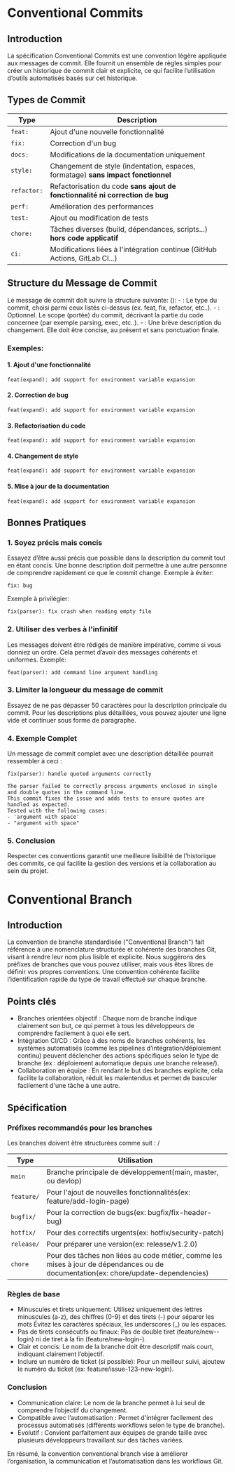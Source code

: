 # Conventional Commits

## Introduction

La spécification Conventional Commits est une convention légère appliquée aux messages de commit.
Elle fournit un ensemble de règles simples pour créer un historique de commit clair et explicite, ce qui facilite l’utilisation d’outils automatisés basés sur cet historique.

## Types de Commit

| **Type**    | **Description**                                                                 |
|-------------|---------------------------------------------------------------------------------|
| `feat:`     | Ajout d'une nouvelle fonctionnalité                                             |
| `fix:`      | Correction d'un bug                                                             |
| `docs:`     | Modifications de la documentation uniquement                                    |
| `style:`    | Changement de style (indentation, espaces, formatage) **sans impact fonctionnel**|
| `refactor:` | Refactorisation du code **sans ajout de fonctionnalité ni correction de bug**   |
| `perf:`     | Amélioration des performances                                                   |
| `test:`     | Ajout ou modification de tests                                                  |
| `chore:`    | Tâches diverses (build, dépendances, scripts...) **hors code applicatif**       |
| `ci:`       | Modifications liées à l'intégration continue (GitHub Actions, GitLab CI...)     |


## Structure du Message de Commit

Le message de commit doit suivre la structure suivante:
       <type>(<scope>): <description>
	- <type>: Le type du commit, choisi parmi ceux listés ci-dessus (ex. feat, fix, refactor, etc..).
	- <scope>: Optionnel. Le scope (portée) du commit, décrivant la partie du code concernee (par exemple parsing, exec, etc..).
	- <description>: Une brève description du changement. Elle doit être concise, au présent et sans ponctuation finale.

### Exemples:

#### 1. Ajout d'une fonctionnalité

	feat(expand): add support for environment variable expansion

#### 2. Correction de bug

	feat(expand): add support for environment variable expansion

#### 3. Refactorisation du code

	feat(expand): add support for environment variable expansion

#### 4. Changement de style

	feat(expand): add support for environment variable expansion

#### 5. Mise à jour de la documentation

	feat(expand): add support for environment variable expansion

## Bonnes Pratiques
### 1. Soyez précis mais concis

Essayez d’être aussi précis que possible dans la description du commit tout en étant concis. Une bonne description doit permettre à une autre personne de comprendre rapidement ce que le commit change.
Exemple à éviter:

	fix: bug

Exemple à privilégier:

	fix(parser): fix crash when reading empty file

### 2. Utiliser des verbes à l'infinitif

Les messages doivent être rédigés de manière impérative, comme si vous donniez un ordre. Cela permet d’avoir des messages cohérents et uniformes.
Exemple:

	feat(parser): add command line argument handling

### 3. Limiter la longueur du message de commit

Essayez de ne pas dépasser 50 caractères pour la description principale du commit. Pour les descriptions plus détaillées, vous pouvez ajouter une ligne vide et continuer sous forme de paragraphe.

### 4. Exemple Complet

Un message de commit complet avec une description détaillée pourrait ressembler à ceci :

	fix(parser): handle quoted arguments correctly

	The parser failed to correctly process arguments enclosed in single and double quotes in the command line.
	This commit fixes the issue and adds tests to ensure quotes are handled as expected.
	Tested with the following cases:
	- 'argument with space'
	- "argument with space"

### 5. Conclusion

Respecter ces conventions garantit une meilleure lisibilité de l'historique des commits, ce qui facilite la gestion des versions et la collaboration au sein du projet.

# Conventional Branch

## Introduction

La convention de branche standardisée ("Conventional Branch") fait référence à une nomenclature structurée et cohérente des branches Git, visant à rendre leur nom plus lisible et explicite. Nous suggérons des préfixes de branches que vous pouvez utiliser, mais vous êtes libres de définir vos propres conventions.
Une convention cohérente facilite l’identification rapide du type de travail effectué sur chaque branche.


## Points clés

- Branches orientées objectif : Chaque nom de branche indique clairement son but, ce qui permet à tous les développeurs de comprendre facilement à quoi elle sert.
- Intégration CI/CD : Grâce à des noms de branches cohérents, les systèmes automatisés (comme les pipelines d’intégration/déploiement continu) peuvent déclencher des actions spécifiques selon le type de branche (ex : déploiement automatique depuis une branche release/).
- Collaboration en équipe : En rendant le but des branches explicite, cela facilite la collaboration, réduit les malentendus et permet de basculer facilement d'une tâche à une autre.

## Spécification

### Préfixes recommandés pour les branches

Les branches doivent être structurées comme suit :
	<type>/<description>


| **Type**    | **Utilisation**                                                                 |
|-------------|---------------------------------------------------------------------------------|
| `main`      | Branche principale de développement(main, master, ou devlop)                    |
| `feature/`  | Pour l'ajout de nouvelles fonctionnalités(ex: feature/add-login-page)           |
| `bugfix/`   | Pour la correction de bugs(ex: bugfix/fix-header-bug)                           |
| `hotfix/`   | Pour des correctifs urgents(ex: hotfix/security-patch)                          |
| `release/`  | Pour préparer une version(ex: release/v1.2.0)                                   |
| `chore`     | Pour des tâches non liées au code métier, comme les mises à jour de dépendances ou de documentation(ex: chore/update-dependencies)|


### Règles de base

- Minuscules et tirets uniquement: Utilisez uniquement des lettres minuscules (a-z), des chiffres (0-9) et des tirets (-) pour séparer les mots
Évitez les caractères spéciaux, les underscores (_) ou les espaces.
- Pas de tirets consécutifs ou finaux: Pas de double tiret (feature/new--login) ni de tiret à  la fin (feature/new-login-).
- Clair et concis: Le nom de la branche doit être descriptif mais court, indiquant clairement l’objectif.
- Inclure un numéro de ticket (si possible): Pour un meilleur suivi, ajoutew le numéro du ticket (ex: feature/issue-123-new-login).

### Conclusion

- Communication claire: Le nom de la branche permet à lui seul de comprendre l’objectif du changement.
- Compatible avec l’automatisation : Permet d'intégrer facilement des processus automatisés (différents workflows selon le type de branche).
- Évolutif : Convient parfaitement aux équipes de grande taille avec plusieurs développeurs travaillant sur des tâches variées.

En résumé, la convention conventional branch vise à améliorer l’organisation, la communication et l’automatisation dans les workflows Git.
